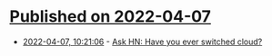 # [Published on 2022-04-07](index.md)

* [2022-04-07, 10:21:06](https://news.ycombinator.com/item?id=30942698) - [Ask HN: Have you ever switched cloud?](https://news.ycombinator.com/item?id=30942698)
